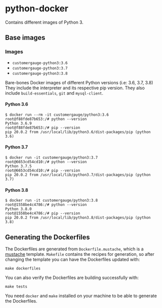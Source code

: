 # python-docker

Contains different images of Python 3.

## Base images

### Images

- `customergauge-python3:3.6`
- `customergauge-python3:3.7`
- `customergauge-python3:3.8`

Bare-bones Docker images of different Python versions (i.e: 3.6, 3.7, 3.8)
They include the interpreter and its respective pip version.
They also include `build-essentials`, `git` and `mysql-client`.

#### Python 3.6

```console
$ docker run --rm -it customergauge/python3:3.6
root@f88fde87b653:/# python --version
Python 3.6.9
root@f88fde87b653:/# pip --version
pip 20.0.2 from /usr/local/lib/python3.6/dist-packages/pip (python 3.6)
```

#### Python 3.7

```console
$ docker run -it customergauge/python3:3.7
root@6653cd54cd10:/# python --version
Python 3.7.5
root@6653cd54cd10:/# pip --version
pip 20.0.2 from /usr/local/lib/python3.7/dist-packages/pip (python 3.7)
```

#### Python 3.8

```console
$ docker run -it customergauge/python3:3.8
root@1558be4c4786:/# python --version
Python 3.8.0
root@1558be4c4786:/# pip --version
pip 20.0.2 from /usr/local/lib/python3.8/dist-packages/pip (python 3.8)
```

## Generating the Dockerfiles

The Dockerfiles are generated from `Dockerfile.mustache`, which is a [mustache](http://mustache.github.io/) template. `Makefile` contains the recipes for generation, so after changing the template you can have the Dockerfiles updated with:

```console
make dockerfiles
```

You can also verify the Dockerfiles are building successfully with:

```console
make tests
```

You need `docker` and `make` installed on your machine to be able to generate the Dockerfiles.
